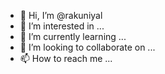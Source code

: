 - 👋 Hi, I’m @rakuniyal
- 👀 I’m interested in ...
- 🌱 I’m currently learning ...
- 💞️ I’m looking to collaborate on ...
- 📫 How to reach me ...

<!---
rakuniyal/rakuniyal is a ✨ special ✨ repository because its `README.md` (this file) appears on your GitHub profile.
You can click the Preview link to take a look at your changes.
--->
